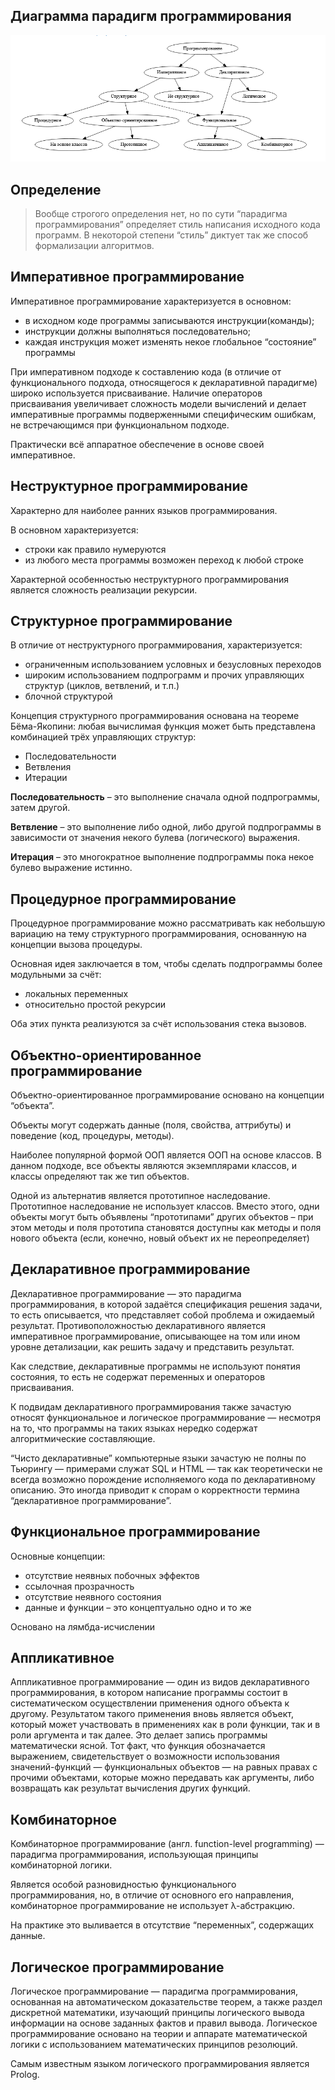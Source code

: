 ## Диаграмма парадигм программирования

<img src = "images\paradigms.jpeg" alt = "диаграмма парадигм">

## Определение

>Вообще строгого определения нет, но по сути “парадигма программирования” определяет стиль написания исходного кода программ.
В некоторой степени “стиль” диктует так же способ формализации алгоритмов.

## Императивное программирование

Императивное программирование характеризуется в основном:

* в исходном коде программы записываются инструкции(команды);
* инструкции должны выполняться последовательно;
* каждая инструкция может изменять некое глобальное “состояние” программы

При императивном подходе к составлению кода (в отличие от функционального подхода, относящегося к декларативной парадигме) широко используется присваивание. Наличие операторов присваивания увеличивает сложность модели вычислений и делает императивные программы подверженными специфическим ошибкам, не встречающимся при функциональном подходе.

Практически всё аппаратное обеспечение в основе своей императивное.

## Неструктурное программирование

Характерно для наиболее ранних языков программирования.

В основном характеризуется:

* строки как правило нумеруются
* из любого места программы возможен переход к любой строке

Характерной особенностью неструктурного программирования является сложность реализации рекурсии.

## Структурное программирование

В отличие от неструктурного программирования, характеризуется:

* ограниченным использованием условных и безусловных переходов
* широким использованием подпрограмм и прочих управляющих структур (циклов, ветвлений, и т.п.)
* блочной структурой

Концепция структурного программирования основана на теореме Бёма-Якопини: любая вычислимая функция может быть представлена комбинацией трёх управляющих структур:

* Последовательности
* Ветвления
* Итерации

__Последовательность__ – это выполнение сначала одной подпрограммы, затем другой.

__Ветвление__ – это выполнение либо одной, либо другой подпрограммы в зависимости от значения некого булева (логического) выражения.

__Итерация__ – это многократное выполнение подпрограммы пока некое булево выражение истинно.

## Процедурное программирование

Процедурное программирование можно рассматривать как небольшую вариацию на тему структурного программирования, основанную на концепции вызова процедуры.

Основная идея заключается в том, чтобы сделать подпрограммы более модульными за счёт:

* локальных переменных
* относительно простой рекурсии

Оба этих пункта реализуются за счёт использования стека вызовов.

## Объектно-ориентированное программирование

Объектно-ориентированное программирование основано на концепции “объекта”.

Объекты могут содержать данные (поля, свойства, аттрибуты) и поведение (код, процедуры, методы).

Наиболее популярной формой ООП является ООП на основе классов. В данном подходе, все объекты являются экземплярами классов, и классы определяют так же тип объектов.

Одной из альтернатив является прототипное наследование. Прототипное наследование не использует классов. Вместо этого, одни объекты могут быть объявлены “прототипами” других объектов – при этом методы и поля прототипа становятся доступны как методы и поля нового объекта (если, конечно, новый объект их не переопределяет)

## Декларативное программирование

Декларативное программирование — это парадигма программирования, в которой задаётся спецификация решения задачи, то есть описывается, что представляет собой проблема и ожидаемый результат. Противоположностью декларативного является императивное программирование, описывающее на том или ином уровне детализации, как решить задачу и представить результат.

Как следствие, декларативные программы не используют понятия состояния, то есть не содержат переменных и операторов присваивания.

К подвидам декларативного программирования также зачастую относят функциональное и логическое программирование — несмотря на то, что программы на таких языках нередко содержат алгоритмические составляющие.

“Чисто декларативные” компьютерные языки зачастую не полны по Тьюрингу — примерами служат SQL и HTML — так как теоретически не всегда возможно порождение исполняемого кода по декларативному описанию. Это иногда приводит к спорам о корректности термина “декларативное программирование”.

## Функциональное программирование

Основные концепции:

* отсутствие неявных побочных эффектов
* ссылочная прозрачность
* отсутствие неявного состояния
* данные и функции – это концептуально одно и то же

Основано на лямбда-исчислении

## Аппликативное

Аппликативное программирование — один из видов декларативного программирования, в котором написание программы состоит в систематическом осуществлении применения одного объекта к другому. Результатом такого применения вновь является объект, который может участвовать в применениях как в роли функции, так и в роли аргумента и так далее. Это делает запись программы математически ясной. Тот факт, что функция обозначается выражением, свидетельствует о возможности использования значений-функций — функциональных объектов — на равных правах с прочими объектами, которые можно передавать как аргументы, либо возвращать как результат вычисления других функций.

## Комбинаторное

Комбинаторное программирование (англ. function-level programming) — парадигма программирования, использующая принципы комбинаторной логики.

Является особой разновидностью функционального программирования, но, в отличие от основного его направления, комбинаторное программирование не использует λ-абстракцию.

На практике это выливается в отсутствие “переменных”, содержащих данные.

## Логическое программирование

Логическое программирование — парадигма программирования, основанная на автоматическом доказательстве теорем, а также раздел дискретной математики, изучающий принципы логического вывода информации на основе заданных фактов и правил вывода. Логическое программирование основано на теории и аппарате математической логики с использованием математических принципов резолюций.

Самым известным языком логического программирования является Prolog.

